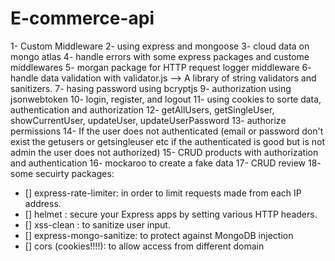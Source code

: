 # E-commerce-api

1- Custom Middleware
2- using express and mongoose
3- cloud data on mongo atlas
4- handle errors with some express packages and custome middlewares
5- morgan package for HTTP request logger middleware
6- handle data validation with validator.js --> A library of string validators and sanitizers.
7- hasing password using bcryptjs
9- authorization using jsonwebtoken
10- login, register, and logout
11- using cookies to sorte data, authentication and authorization
12- getAllUsers, getSingleUser, showCurrentUser, updateUser, updateUserPassword
13- authorize permissions
14- If the user does not authenticated (email or password don't exist the getusers or getsingleuser etc if the authenticated is good but is not admin the user does not authorized)
15- CRUD products with authorization and authentication
16- mockaroo to create a fake data
17- CRUD review
18- some secuirty packages:

- [] express-rate-limiter: in order to limit requests made from each IP address.
- [] helmet : secure your Express apps by setting various HTTP headers.
- [] xss-clean : to sanitize user input.
- [] express-mongo-sanitize: to protect against MongoDB injection
- [] cors (cookies!!!!): to allow access from different domain
